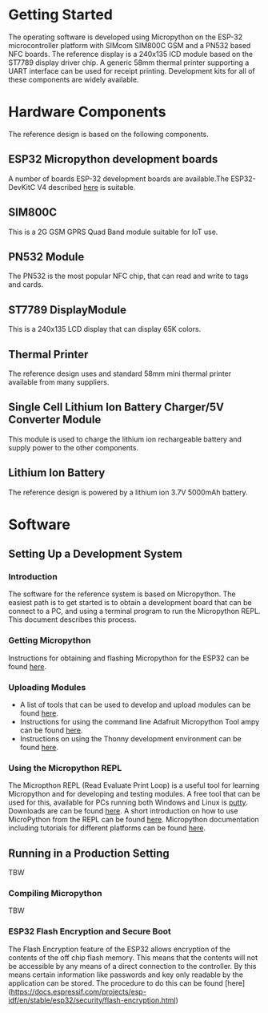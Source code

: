 # Getting Started
The operating software is developed using Micropython on the ESP-32 microcontroller platform with SIMcom SIM800C GSM and a PN532 based NFC boards. The reference display is a 240x135 lCD module based on the ST7789 display driver chip. A generic 58mm thermal printer supporting a UART interface can be used for receipt printing. Development kits for all of these components are widely available.
# Hardware Components
The reference design is based on the following components. 
## ESP32 Micropython development boards
A number of boards ESP-32 development boards are available.The ESP32-DevKitC V4 described [here](https://docs.espressif.com/projects/esp-idf/en/stable/esp32/hw-reference/esp32/get-started-devkitc.html#get-started-esp32-devkitc-board-front) is suitable.
## SIM800C
This is a 2G GSM GPRS Quad Band module suitable for IoT use.
## PN532 Module
The PN532 is the most popular NFC chip, that can read and write to tags and cards.
## ST7789 DisplayModule
This is a 240x135 LCD display that can display 65K colors.
## Thermal Printer
The reference design uses and standard 58mm mini thermal printer available from many suppliers.
## Single Cell Lithium Ion Battery Charger/5V Converter Module
This module is used to charge the lithium ion rechargeable battery and supply power to the other components.
## Lithium Ion Battery
The reference design is powered by a lithium ion 3.7V 5000mAh battery.
# Software
## Setting Up a Development System
### Introduction
The software for the reference system is based on Micropython. The easiest path is to get started is to obtain a development board that can be connect to a PC, and using a terminal program to run the Micropython REPL. This document describes this process.
### Getting Micropython
Instructions for obtaining and flashing Micropython for the ESP32 can be found [here](https://docs.micropython.org/en/latest/esp32/tutorial/intro.html).
### Uploading Modules
* A list of tools that can be used to develop and upload modules can be found [here](https://randomnerdtutorials.com/micropython-ides-esp32-esp8266/).
* Instructions for using the command line Adafruit Micropython Tool ampy can be found [here](https://pypi.org/project/adafruit-ampy/).
* Instructions on using the Thonny development environment can be found [here](https://randomnerdtutorials.com/getting-started-thonny-micropython-python-ide-esp32-esp8266/).
### Using the Micropython REPL
The Micropthon REPL (Read Evaluate Print Loop) is a useful tool for learning Micropython and for developing and testing modules. A free tool that can be used for this, available for PCs running both Windows and Linux is [putty](https://www.putty.org/). Downloads are can be found [here](https://www.chiark.greenend.org.uk/~sgtatham/putty/latest.html). A short introduction on how to use MicroPython from the REPL can be found [here](https://docs.micropython.org/en/latest/esp8266/tutorial/repl.html). Micropython documentation including tutorials for different platforms can be found [here](https://docs.micropython.org/en/latest/index.html).
## Running in a Production Setting
TBW
### Compiling Micropython
TBW
### ESP32 Flash Encryption and Secure Boot
The Flash Encryption feature of the ESP32 allows encryption of the contents of the off chip flash memory. This means that the contents will not be accessible by any means of a direct connection to the controller. By this means certain information like passwords and key only readable by the application can be stored. The procedure to do this can be found [here] (https://docs.espressif.com/projects/esp-idf/en/stable/esp32/security/flash-encryption.html)
